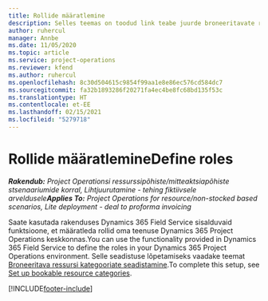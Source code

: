 ```yaml
---
title: Rollide määratlemine
description: Selles teemas on toodud link teabe juurde broneeritavate ressursikategooriate häälestamise kohta.
author: ruhercul
manager: Annbe
ms.date: 11/05/2020
ms.topic: article
ms.service: project-operations
ms.reviewer: kfend
ms.author: ruhercul
ms.openlocfilehash: 8c30d504615c9854f99aa1e8e86ec576cd584dc7
ms.sourcegitcommit: fa32b1893286f20271fa4ec4be8fc68bd135f53c
ms.translationtype: HT
ms.contentlocale: et-EE
ms.lasthandoff: 02/15/2021
ms.locfileid: "5279718"
---
```

# <a name="define-roles"></a><span data-ttu-id="b6167-103">Rollide määratlemine</span><span class="sxs-lookup"><span data-stu-id="b6167-103">Define roles</span></span>

<span data-ttu-id="b6167-104">_**Rakendub:** Project Operationsi ressurssipõhiste/mitteaktsiapõhiste stsenaariumide korral,  Lihtjuurutamine - tehing fiktiivsele arveldusele_</span><span class="sxs-lookup"><span data-stu-id="b6167-104">_**Applies To:** Project Operations for resource/non-stocked based scenarios, Lite deployment - deal to proforma invoicing_</span></span>

<span data-ttu-id="b6167-105">Saate kasutada rakenduses Dynamics 365 Field Service sisalduvaid funktsioone, et määratleda rollid oma teenuse Dynamics 365 Project Operations keskkonnas.</span><span class="sxs-lookup"><span data-stu-id="b6167-105">You can use the functionality provided in Dynamics 365 Field Service to define the roles in your Dynamics 365 Project Operations environment.</span></span> <span data-ttu-id="b6167-106">Selle seadistuse lõpetamiseks vaadake teemat [Broneeritava ressursi kategooriate seadistamine](https://docs.microsoft.com/dynamics365/field-service/set-up-bookable-resource-categories).</span><span class="sxs-lookup"><span data-stu-id="b6167-106">To complete this setup, see [Set up bookable resource categories](https://docs.microsoft.com/dynamics365/field-service/set-up-bookable-resource-categories).</span></span>


[!INCLUDE[footer-include](../includes/footer-banner.md)]